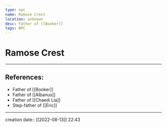 ```yaml
---
type: npc
name: Ramose Crest
location: unknown
desc: Father of [[Booker]]
tags: NPC
---
```


# Ramose Crest
___ 
## References: 
- Father of [[Booker]]
- Father of [[Albanus]]
- Father of [[Chaedi Lia]]
- Step-father of [[Eric]]
--- 
creation date:: [[2022-08-13]] 22:43